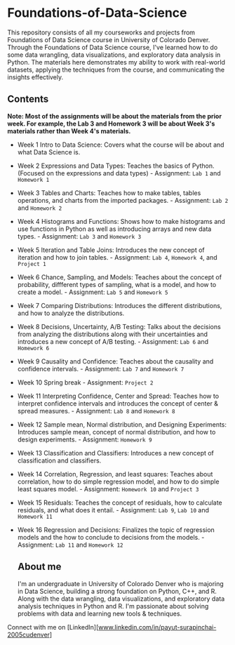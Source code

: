 # Foundations-of-Data-Science

This repository consists of all my courseworks and projects from Foundations of Data Science course in University of Colorado Denver. Through the Foundations of Data Science course, I've learned how to do some data wrangling, data visualizations, and exploratory data analysis in Python. The materials here demonstrates my ability to work with real-world datasets, applying the techniques from the course, and communicating the insights effectively.

## Contents
**Note: Most of the assignments will be about the materials from the prior week. For example, the Lab 3 and Homework 3 will be about Week 3's materials rather than Week 4's materials.**

- Week 1 Intro to Data Science: Covers what the course will be about and what Data Science is.
- Week 2 Expressions and Data Types: Teaches the basics of Python. (Focused on the expressions and data types)
        - Assignment: `Lab 1` and `Homework 1`
- Week 3 Tables and Charts: Teaches how to make tables, tables operations, and charts from the imported packages.
        - Assignment: `Lab 2` and `Homework 2`
- Week 4 Histograms and Functions: Shows how to make histograms and use functions in Python as well as introducing arrays and new data types.
        - Assignment: `Lab 3` and `Homework 3`
- Week 5 Iteration and Table Joins: Introduces the new concept of iteration and how to join tables.
        - Assignment: `Lab 4`, `Homework 4`, and `Project 1`
- Week 6 Chance, Sampling, and Models: Teaches about the concept of probability, diffferent types of sampling, what is a model, and how to create a model.
        - Assignment: `Lab 5` and `Homework 5`
- Week 7 Comparing Distributions: Introduces the different distributions, and how to analyze the distributions.
- Week 8 Decisions, Uncertainty, A/B Testing: Talks about the decisions from analyzing the distributions along with their uncertainties and introduces a new concept of A/B testing.
        - Assignment: `Lab 6` and `Homework 6`
- Week 9 Causality and Confidence: Teaches about the causality and confidence intervals.
        - Assignment: `Lab 7` and `Homework 7`
- Week 10 Spring break
        - Assignment: `Project 2`
- Week 11 Interpreting Confidence, Center and Spread: Teaches how to interpret confidence intervals and introduces the concept of center & spread measures.
        - Assignment: `Lab 8` and `Homework 8`
- Week 12 Sample mean, Normal distribution, and Designing Experiments: Introduces sample mean, concept of normal distribution, and how to design experiments.
        - Assignment: `Homework 9`
- Week 13 Classification and Classifiers: Introduces a new concept of classification and classifiers.
- Week 14 Correlation, Regression, and least squares: Teaches about correlation, how to do simple regression model, and how to do simple least squares model.
        - Assignment: `Homework 10` and `Project 3`
- Week 15 Residuals: Teaches the concept of residuals, how to calculate residuals, and what does it entail.
        - Assignment: `Lab 9`, `Lab 10` and `Homework 11`
- Week 16 Regression and Decisions: Finalizes the topic of regression models and the how to conclude to decisions from the models.
        - Assignment: `Lab 11` and `Homework 12`

  ## About me
  I'm an undergraduate in University of Colorado Denver who is majoring in Data Science, building a strong foundation on Python, C++, and R. Along with the data wrangling, data visualizations, and exploratory data analysis techniques in Python and R. I'm passionate about solving problems with data and learning new tools & techniques.

Connect with me on [LinkedIn][www.linkedin.com/in/payut-surapinchai-2005cudenver]

  
